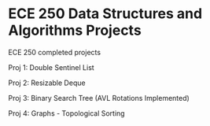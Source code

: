 # ECE 250 Data Structures and Algorithms Projects

ECE 250 completed projects

Proj 1: Double Sentinel List

Proj 2: Resizable Deque

Proj 3: Binary Search Tree (AVL Rotations Implemented)

Proj 4: Graphs - Topological Sorting 
